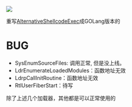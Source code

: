 ![](https://socialify.git.ci/nu1r/GolangCallbackLoader/image?font=Raleway&language=1&logo=https%3A%2F%2Fs1.ax1x.com%2F2022%2F09%2F12%2FvXqOUI.jpg&name=1&pattern=Signal&theme=Light)

重写[AlternativeShellcodeExec](https://github.com/aahmad097/AlternativeShellcodeExec)成GOLang版本的
# BUG

- SysEnumSourceFiles: 调用正常, 但是没上线。
- LdrEnumerateLoadedModules：函数地址无效
- LdrpCallInitRoutine：函数地址无效
- RtlUserFiberStart：待写
  
除了上述几个加载器，其他都是可以正常使用的